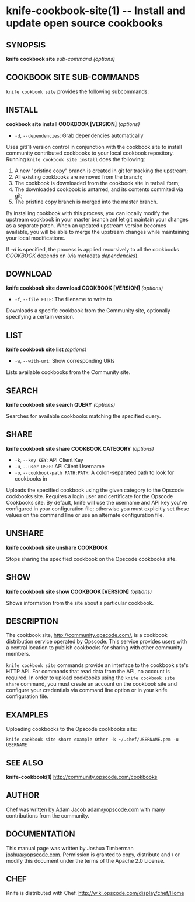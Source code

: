 knife-cookbook-site(1) -- Install and update open source cookbooks
========================================

## SYNOPSIS

__knife__ __cookbook site__ _sub-command_ _(options)_

## COOKBOOK SITE SUB-COMMANDS
`knife cookbook site` provides the following subcommands:

## INSTALL
__cookbook site install COOKBOOK [VERSION]__ _(options)_

  * `-d`, `--dependencies`:
    Grab dependencies automatically

Uses git(1) version control in conjunction with the cookbook site to
install community contributed cookbooks to your local cookbook
repository. Running `knife cookbook site install` does the following:

1. A new "pristine copy" branch is created in git for tracking the
   upstream;
2. All existing cookbooks are removed from the branch;
3. The cookbook is downloaded from the cookbook site in tarball form;
4. The downloaded cookbook is untarred, and its contents commited via git;
5. The pristine copy branch is merged into the master branch.

By installing cookbook with this process, you can locally modify the
upstream cookbook in your master branch ant let git maintain your
changes as a separate patch.  When an updated upstream version becomes
available, you will be able to merge the upstream changes while
maintaining your local modifications.

If _-d_ is specified, the process is applied recursively to all the
cookbooks _COOKBOOK_ depends on (via metadata _dependencies_).

## DOWNLOAD
__knife cookbook site download COOKBOOK [VERSION]__ _(options)_

  * `-f`, `--file FILE`:
    The filename to write to

Downloads a specific cookbook from the Community site, optionally
specifying a certain version.

## LIST
__knife cookbook site list__ _(options)_

  * `-w`, `--with-uri`:
    Show corresponding URIs

Lists available cookbooks from the Community site.

## SEARCH
__knife cookbook site search QUERY__ _(options)_

Searches for available cookbooks matching the specified query.

## SHARE
__knife cookbook site share COOKBOOK CATEGORY__ _(options)_

  * `-k`, `--key KEY`:
    API Client Key
  * `-u`, `--user USER`:
    API Client Username
  * `-o`, `--cookbook-path PATH:PATH`:
    A colon-separated path to look for cookbooks in

Uploads the specified cookbook using the given category to the Opscode
cookbooks site. Requires a login user and certificate for the Opscode
Cookbooks site. By default, knife will use the username and API key
you've configured in your configuration file; otherwise you must
explicitly set these values on the command line or use an alternate
configuration file.

## UNSHARE
__knife cookbook site unshare COOKBOOK__

Stops sharing the specified cookbook on the Opscode cookbooks site.

## SHOW
__knife cookbook site show COOKBOOK [VERSION]__ _(options)_

Shows information from the site about a particular cookbook.

## DESCRIPTION
The cookbook site, <http://community.opscode.com/>, is a cookbook
distribution service operated by Opscode. This service provides users
with a central location to publish cookbooks for sharing with other
community members.

`knife cookbook site` commands provide an interface to the cookbook
site's HTTP API. For commands that read data from the API, no account is
required. In order to upload cookbooks using the `knife cookbook site
share` command, you must create an account on the cookbook site and
configure your credentials via command line option or in your knife
configuration file.

## EXAMPLES
Uploading cookbooks to the Opscode cookbooks site:

    knife cookbook site share example Other -k ~/.chef/USERNAME.pem -u USERNAME

## SEE ALSO
   __knife-cookbook(1)__
   <http://community.opscode.com/cookbooks>

## AUTHOR
   Chef was written by Adam Jacob <adam@opscode.com> with many contributions from the community.

## DOCUMENTATION
   This manual page was written by Joshua Timberman <joshua@opscode.com>.
   Permission is granted to copy, distribute and / or modify this document under the terms of the Apache 2.0 License.

## CHEF
   Knife is distributed with Chef. <http://wiki.opscode.com/display/chef/Home>

